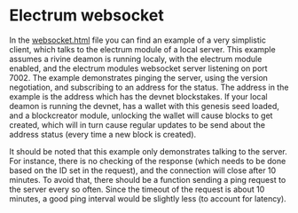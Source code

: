 # Electrum websocket

In the [websocket.html](websocket.html) file you can find an example of a very simplistic client, which talks to the electrum module of a local server. This example assumes a rivine deamon is running localy, with the electrum module enabled, and the electrum modules websocket server listening on port 7002. The example demonstrates pinging the server, using the version negotiation, and subscribing to an address for the status. The address in the example is the address which has the devnet blockstakes. If your local deamon is running the devnet, has a wallet with this genesis seed loaded, and a blockcreator module, unlocking the wallet will cause blocks to get created, which will in turn cause regular updates to be send about the address status (every time a new block is created). 

It should be noted that this example only demonstrates talking to the server. For instance, there is no checking of the response (which needs to be done based on the ID set in the request), and the connection will close after 10 minutes. To avoid that, there should be a function sending a ping request to the server every so often. Since the timeout of the request is about 10 minutes, a good ping interval would be slightly less (to account for latency).